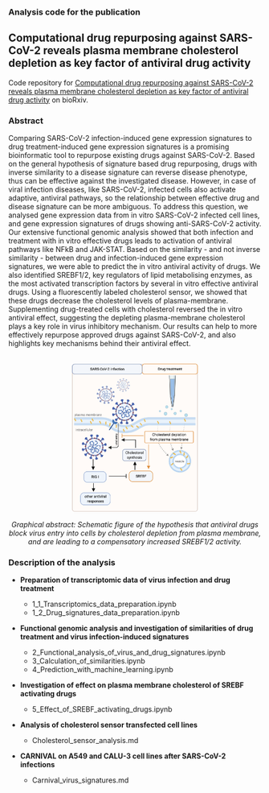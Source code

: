 
### Analysis code for the publication
## Computational drug repurposing against SARS-CoV-2 reveals plasma membrane cholesterol depletion as key factor of antiviral drug activity

Code repository for [Computational drug repurposing against SARS-CoV-2 reveals plasma membrane cholesterol depletion as key factor of antiviral drug activity](https://www.biorxiv.org) on bioRxiv.
### Abstract

Comparing SARS-CoV-2 infection-induced gene expression signatures to drug treatment-induced gene expression signatures is a promising bioinformatic tool to repurpose existing drugs against SARS-CoV-2. Based on the general hypothesis of signature based drug repurposing, drugs with inverse similarity to a disease signature can reverse disease phenotype, thus can be effective against the investigated disease. However, in case of viral infection diseases, like SARS-CoV-2, infected cells also activate adaptive, antiviral pathways, so the relationship between effective drug and disease signature can be more ambiguous.
To address this question, we analysed gene expression data from in vitro SARS-CoV-2 infected cell lines, and gene expression signatures of drugs showing anti-SARS-CoV-2 activity. Our extensive functional genomic analysis showed that both infection and treatment with in vitro effective drugs leads to activation of antiviral pathways like NFkB and JAK-STAT. Based on the similarity - and not inverse similarity - between drug and infection-induced gene expression signatures, we were able to predict the in vitro antiviral activity of drugs. We also identified SREBF1/2, key regulators of lipid metabolising enzymes, as the most activated transcription factors by several in vitro effective antiviral drugs. Using a fluorescently labeled cholesterol sensor, we showed that these drugs decrease the cholesterol levels of plasma-membrane. Supplementing drug-treated cells with cholesterol reversed the in vitro antiviral effect, suggesting the depleting plasma-membrane cholesterol plays a key role in virus inhibitory mechanism.
Our results can help to more effectively repurpose approved drugs against SARS-CoV-2, and also highlights key mechanisms behind their antiviral effect. 


<div style="width: 100%; text-align:center; margin-top:2rem; "><img style="" src="https://github.com/comp-sys-pharm/SARS-CoV-2-cholesterol/raw/main/figures/schematic/sars_chol_biorender_final.png" alt="Graphical abstract" width="50%"/></div>


<p style="text-align: center; font-style: italic;">Graphical abstract: Schematic figure of the hypothesis that antiviral drugs block virus entry into cells by cholesterol depletion from plasma membrane, and are leading to a compensatory increased SREBF1/2 activity.</p>

### Description of the analysis

- **Preparation of transcriptomic data of virus infection and drug treatment**
  -  1_1_Transcriptomics_data_preparation.ipynb
  -  1_2_Drug_signatures_data_preparation.ipynb
- **Functional genomic analysis and investigation of similarities of drug treatment and virus infection-induced signatures**
  -  2_Functional_analysis_of_virus_and_drug_signatures.ipynb
  -  3_Calculation_of_similarities.ipynb
  -  4_Prediction_with_machine_learning.ipynb

- **Investigation of effect on plasma membrane cholesterol of SREBF activating drugs**
  -  5_Effect_of_SREBF_activating_drugs.ipynb

- **Analysis of cholesterol sensor transfected cell lines**
  -  Cholesterol_sensor_analysis.md

- **CARNIVAL on A549 and CALU-3 cell lines after SARS-CoV-2 infections**
  -  Carnival_virus_signatures.md

